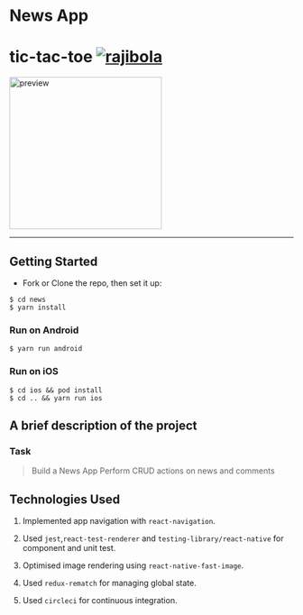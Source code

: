 # News App

# tic-tac-toe [![rajibola](https://circleci.com/gh/rajibola/news.svg?style=svg)](https://app.circleci.com/pipelines/github/rajibola/news)

<span>
<img src="./docs/assets/preview.gif" alt="preview"  width="270" />
</span>

<hr />

## Getting Started

- Fork or Clone the repo, then set it up:

```
$ cd news
$ yarn install
```

### Run on Android

```
$ yarn run android
```

### Run on iOS

```
$ cd ios && pod install
$ cd .. && yarn run ios
```

## A brief description of the project

### Task

> Build a News App
> Perform CRUD actions on news and comments

## Technologies Used

1. Implemented app navigation with `react-navigation`.

2. Used `jest`,`react-test-renderer` and `testing-library/react-native` for component and unit test.

3. Optimised image rendering using `react-native-fast-image`.

4. Used `redux-rematch` for managing global state.

5. Used `circleci` for continuous integration.
